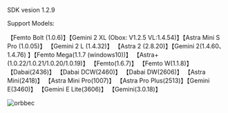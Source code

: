 SDK vesion 1.2.9

Support Models:

【Femto Bolt (1.0.6)】【Gemini 2 XL (Obox: V1.2.5  VL:1.4.54)】【Astra Mini S Pro (1.0.05)】
【Gemini 2 L (1.4.32)】 【Astra 2 (2.8.20)】【Gemini 2(1.4.60、1.4.76) 】【Femto  Mega(1.1.7 (windows10))】
【Astra+(1.0.22/1.0.21/1.0.20/1.0.19)】 【Femto(1.6.7)】 【Femto W(1.1.8)】 
【Dabai(2436)】 【Dabai DCW(2460)】 【Dabai DW(2606)】 【Astra Mini(2418)】 
【Astra Mini Pro(1007)】 【Astra Pro Plus(2513)】【Gemini E(3460)】 【Gemini E Lite(3606)】 【Gemini(3.0.18)】 

![orbbec](https://github.com/RayInst/Orbbec-Camera-TD-Plugin/assets/99521832/e3c48068-4b58-4ffe-b214-52b302e9b239)
